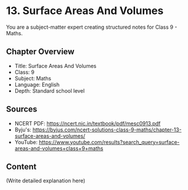 # 13. Surface Areas And Volumes

You are a subject-matter expert creating structured notes for Class 9 - Maths.

## Chapter Overview
- Title: Surface Areas And Volumes
- Class: 9
- Subject: Maths
- Language: English
- Depth: Standard school level

## Sources
- NCERT PDF: https://ncert.nic.in/textbook/pdf/mesc0913.pdf
- Byju's: https://byjus.com/ncert-solutions-class-9-maths/chapter-13-surface-areas-and-volumes/
- YouTube: https://www.youtube.com/results?search_query=surface-areas-and-volumes+class+9+maths

## Content
(Write detailed explanation here)
